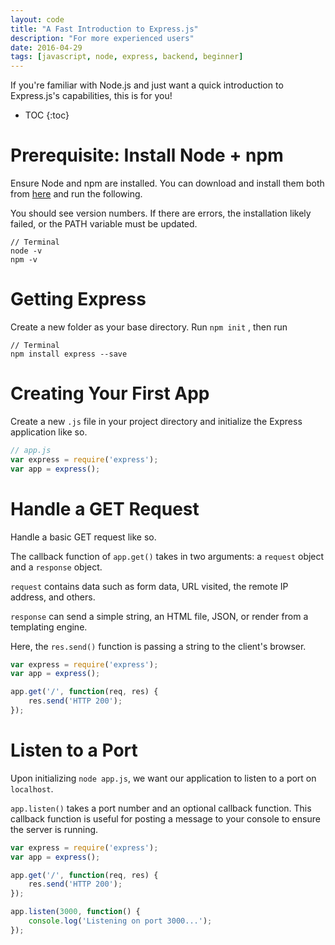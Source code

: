```yaml
---
layout: code
title: "A Fast Introduction to Express.js"
description: "For more experienced users"
date: 2016-04-29
tags: [javascript, node, express, backend, beginner]
---
```


If you're familiar with Node.js and just want a quick introduction to Express.js's capabilities, this is for you!

* TOC
{:toc}

# Prerequisite: Install Node + npm
<div class="row content-row">
<div class="col-md-6 col-sm-12" markdown="1">

Ensure Node and npm are installed. You can download and install them both from [here](nodejs.org) and run the following.

You should see version numbers. If there are errors, the installation likely failed, or the PATH variable must be updated.

</div>
<div class="col-md-6 col-sm-12" markdown="1">

```
// Terminal
node -v
npm -v
```

</div>
</div>



# Getting Express
<div class="row content-row">
<div class="col-md-6 col-sm-12" markdown="1">

Create a new folder as your base directory. Run `npm init` , then run

</div>
<div class="col-md-6 col-sm-12" markdown="1">

```
// Terminal
npm install express --save
```

</div>
</div>

# Creating Your First App
<div class="row content-row">
<div class="col-md-6 col-sm-12" markdown="1">

Create a new `.js` file in your project directory and initialize the Express application like so.

</div>
<div class="col-md-6 col-sm-12" markdown="1">

```javascript
// app.js
var express = require('express');
var app = express();
```

</div>
</div>

# Handle a GET Request
<div class="row content-row">
<div class="col-md-6 col-sm-12" markdown="1">

Handle a basic GET request like so.

The callback function of `app.get()` takes in two arguments: a `request` object and a `response` object.

`request` contains data such as form data, URL visited, the remote IP address, and others.

`response` can send a simple string, an HTML file, JSON, or render from a templating engine.

Here, the `res.send()` function is passing a string to the client's browser.

</div>
<div class="col-md-6 col-sm-12" markdown="1">

```javascript
var express = require('express');
var app = express();

app.get('/', function(req, res) {
    res.send('HTTP 200');
});
```

</div>
</div>

# Listen to a Port
<div class="row content-row">
<div class="col-md-6 col-sm-12" markdown="1">

Upon initializing `node app.js`, we want our application to listen to a port on `localhost`.

`app.listen()` takes a port number and an optional callback function. This callback function is useful for posting a message to your console to ensure the server is running.

</div>
<div class="col-md-6 col-sm-12" markdown="1">

```javascript
var express = require('express');
var app = express();

app.get('/', function(req, res) {
    res.send('HTTP 200');
});

app.listen(3000, function() {
    console.log('Listening on port 3000...');
});
```

</div>
</div>
